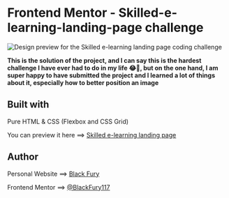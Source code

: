 # Frontend Mentor - Skilled-e-learning-landing-page challenge

![Design preview for the Skilled e-learning landing page coding challenge](./preview.jpg)

**This is the solution of the project, and I can say this is the hardest challenge I have ever had to do in my life 😂🤣, but on the one hand, I am super happy to have submitted the project and I learned a lot of things about it, especially how to better position an image**

## Built with

Pure HTML & CSS (Flexbox and CSS Grid)

You can preview it here ==> <a href="https://blackfury117.github.io/Skilled-e-learning-landing-page/">Skilled e-learning landing page</a>

## Author
Personal Website ==> <a href="https://blackfury117.github.io/">Black Fury</a> <br>

Frontend Mentor ==> <a href="https://www.frontendmentor.io/profile/BlackFury117">@BlackFury117</a>
